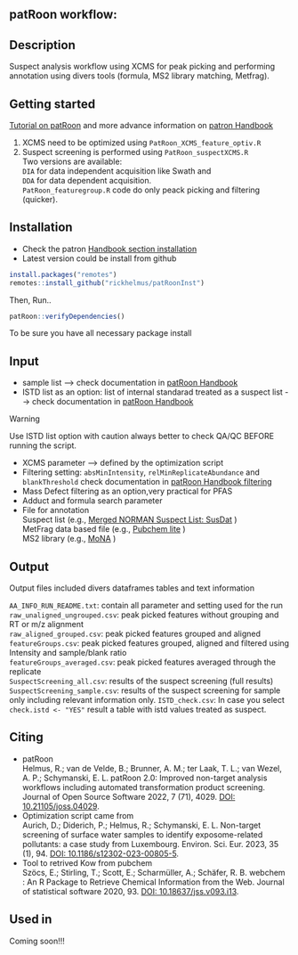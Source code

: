 patRoon workflow:
--------------------------------------------------------------------------
Description
-----------
Suspect analysis workflow using XCMS for peak picking and performing annotation using divers tools (formula, MS2 library matching, Metfrag).  

Getting started
----------------
[Tutorial on patRoon](https://rickhelmus.github.io/patRoon/articles/tutorial.html) and more advance information on  [patron Handbook](https://rickhelmus.github.io/patRoon/handbook_bd/index.html)

1. XCMS need to be optimized using ```PatRoon_XCMS_feature_optiv.R```
2. Suspect screening is performed using ```PatRoon_suspectXCMS.R```  
   Two versions are available:  
   ```DIA``` for data independent acquisition like Swath and   
    ```DDA``` for data dependent acquisition.   
    ```PatRoon_featuregroup.R``` code do only peack picking and filtering (quicker).  

Installation
-----------
- Check the patron [Handbook section installation](https://rickhelmus.github.io/patRoon/handbook_bd/installation.html)
- Latest version could be install from github
``` r 
install.packages("remotes") 
remotes::install_github("rickhelmus/patRoonInst")
``` 
Then, Run.. 
``` r 
patRoon::verifyDependencies()
``` 
To be sure you have all necessary package install

Input
------
- sample list --> check documentation in [patRoon Handbook](https://rickhelmus.github.io/patRoon/handbook_bd/index.html)
- ISTD list as an option: list of internal standarad treated as a suspect list --> check documentation in [patRoon Handbook](https://rickhelmus.github.io/patRoon/handbook_bd/index.html)  
>[!WARNING]
>Use ISTD list option with caution always better to check QA/QC BEFORE running the script.
- XCMS parameter --> defined by the optimization script 
- Filtering setting: ```absMinIntensity```, ```relMinReplicateAbundance``` and ```blankThreshold``` check documentation in [patRoon Handbook filtering](https://rickhelmus.github.io/patRoon/handbook_bd/filtering.html)   
- Mass Defect filtering as an option,very practical for PFAS
- Adduct and formula search parameter 
- File for annotation  
    Suspect list (e.g., [Merged NORMAN Suspect List: SusDat](https://zenodo.org/records/10510477) )  
    MetFrag data based file (e.g., [Pubchem lite](https://doi.org/10.5281/zenodo.4183801) )  
    MS2 library (e.g., [MoNA](https://mona.fiehnlab.ucdavis.edu/downloads) )  

Output
------
Output files included divers dataframes tables and text information

```AA_INFO_RUN_README.txt```: contain all parameter and setting used for the run  
```raw_unaligned_ungrouped.csv```: peak picked features without grouping and RT or m/z alignment  
```raw_aligned_grouped.csv```: peak picked features grouped and aligned  
```featureGroups.csv```: peak picked features grouped, aligned and filtered using Intensity and sample/blank ratio    
```featureGroups_averaged.csv```: peak picked features averaged through the replicate  
```SuspectScreening_all.csv```: results of the suspect screening (full results)  
```SuspectScreening_sample.csv```: results of the suspect screening for sample only including relevant information only.
```ISTD_check.csv```: In case you select ```check.istd <- "YES"``` result a table with istd values treated as suspect. 

Citing
-------
- patRoon   
Helmus, R.; van de Velde, B.; Brunner, A. M.; ter Laak, T. L.; van Wezel, A. P.; Schymanski, E. L. patRoon 2.0: Improved non-target analysis workflows including automated transformation product screening. Journal of Open Source Software 2022, 7 (71), 4029. [DOI: 10.21105/joss.04029](https://doi.org/10.21105/joss.04029).  
- Optimization script came from  
Aurich, D.; Diderich, P.; Helmus, R.; Schymanski, E. L. Non-target screening of surface water samples to identify exposome-related pollutants: a case study from Luxembourg. Environ. Sci. Eur. 2023, 35 (1), 94. [DOI: 10.1186/s12302-023-00805-5](https://doi.org/10.1186/s12302-023-00805-5).  
- Tool to retrived Kow from pubchem   
Szöcs, E.; Stirling, T.; Scott, E.; Scharmüller, A.; Schäfer, R. B. webchem : An R Package to Retrieve Chemical Information from the Web. Journal of statistical software 2020, 93. [DOI: 10.18637/jss.v093.i13](https://www.jstatsoft.org/article/view/v093i13).  

Used in
--------
Coming soon!!!
